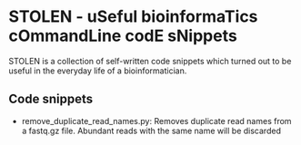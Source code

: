 # STOLEN - uSeful bioinformaTics cOmmandLine codE sNippets
STOLEN is a collection of self-written code snippets which turned out to be useful in the everyday life of a bioinformatician.


## Code snippets
* remove_duplicate_read_names.py: Removes duplicate read names from a fastq.gz file. Abundant reads with the same name will be discarded